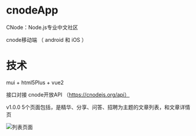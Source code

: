 # cnodeApp

CNode：Node.js专业中文社区

cnode移动端 （ android 和 iOS ）

# 技术

mui + html5Plus + vue2

接口对接 cnode开放API  （https://cnodejs.org/api）

v1.0.0
5个页面包括，是精华、分享、问答、招聘为主题的文章列表，和文章详情页



![列表页面](cnodeApp/net_img/1.jpg)
